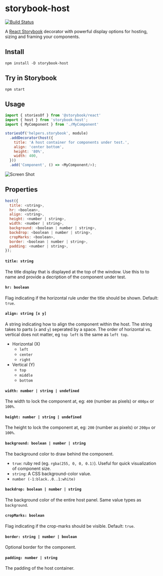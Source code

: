 # storybook-host
[![Build Status](https://travis-ci.org/philcockfield/storybook-host.svg?branch=master)](https://travis-ci.org/philcockfield/storybook-host)

A [React Storybook](https://storybooks.js.org/) decorator with powerful display options for 
hosting, sizing and framing your components.




## Install

    npm install -D storybook-host

## Try in Storybook

    npm start

## Usage

```js
import { storiesOf } from '@storybook/react'
import { host } from 'storybook-host';
import { MyComponent } from './MyComponent'

storiesOf('helpers.storybook', module)
  .addDecorator(host({
    title: 'A host container for components under test.',
    align: 'center bottom',
    height: '80%',
    width: 400,
  }))
  .add('Component', () => <MyComponent/>);

```

![Screen Shot](https://cloud.githubusercontent.com/assets/185555/19583290/dc0041fc-9797-11e6-9893-62bb03822eca.png)




## Properties

```js
host({
  title: <string>,
  hr: <boolean>,
  align: <string>,
  height: <number | string>,
  width: <number | string>,
  background: <boolean | number | string>,
  backdrop: <boolean | number | string>,
  cropMarks: <boolean>,
  border: <boolean | number | string>,
  padding: <number | string>,
});
```
#### `title: string`
The title display that is displayed at the top of the window.
Use this to to name and provide a decription of the component under test.

#### `hr: boolean`
Flag indicating if the horizontal rule under the title should be shown.  Default: `true`.

#### `align: string [x y]`
A string indicating how to align the component within the host. The string takes to parts (`x` and `y`) 
seperated by a space. The order of horizontal vs. vertical does not matter, 
eg `top left` is the same as `left top`.

- Horizontal (X)
    - `left`
    - `center`
    - `right`
- Vertical (Y)
    - `top`
    - `middle`
    - `bottom`


#### `width: number | string | undefined`
The width to lock the component at, eg: `400` (number as pixels) or `400px` or `100%`.

#### `height: number | string | undefined`
The height to lock the component at, eg: `200` (number as pixels) or `200px` or `100%`.

#### `background: boolean | number | string`
The background color to draw behind the component.
- `true`: ruby red (eg. `rgba(255, 0, 0, 0.1)`).  Useful for quick visualization of component size.  
- `string`: A CSS background-color value.
- `number (-1:black..0..1:white)`

#### `backdrop: boolean | number | string`
The background color of the entire host panel. Same value types as `background`.

#### `cropMarks: boolean`
Flag indicating if the crop-marks should be visible. Default: `true`.

#### `border: string | number | boolean`
Optional border for the component.

#### `padding: number | string`
The padding of the host container.

